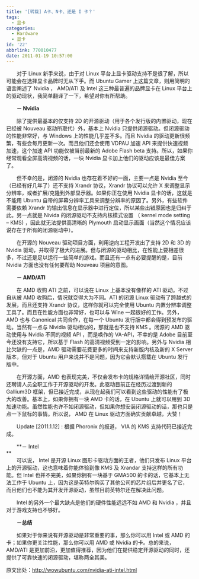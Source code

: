```yaml
---
title: '[转载] A卡、N卡、还是 I 卡？'
tags:
  - 显卡
categories:
  - Hardware
  - 显卡
id: '22'
abbrlink: 770010477
date: 2011-01-19 10:57:00
---
```


　　对于 Linux 新手来说，由于对 Linux 平台上显卡驱动支持不是很了解，所以可能会在选择显卡品牌时无从下手。而 Ubuntu Gamer 上这篇文章，则用简明的语言阐述了 Nvidia ， AMD/ATI 及 Intel 这三种最普遍的品牌显卡在 Linux 平台上的驱动现状，我简单翻译了一下，希望对你有所帮助。  
  
　　**－ Nvidia**  
  
　　除了提供最基本的仅支持 2D 的开源驱动（用于各个发行版的内置驱动，现在已经被 Nouveau 驱动所取代）外，基本上 Nvidia 只提供闭源驱动。但闭源驱动的性能非常好，与 Windows 上的性能几乎差不多。而且 Nvidia 的驱动更新很频繁，有些会每月更新一次。而且他们还会使用 VDPAU 加速 API 来提供快速视频加速，这个加速 API 功能仅被当前最新的 Adobe Flash beta 支持。所以，如果你经常观看全屏高清视频的话，一块 Nvidia 显卡加上他们的驱动应该是最佳方案了。  
  
　　但不幸的是，闭源的 Nvidia 也存在着不好的一面，主要一点是 Nvidia 至今（已经有好几年了）还不支持 Xrandr 协议，Xrandr 协议可以允许 X 来调整显示分辨率，或者扩展/克隆到外部显示器。如果你正在使用 Nvidia 显卡的话，这就是不能用 Ubuntu 自带的屏幕分辨率工具来调整分辨率的原因了。另外，有些软件需要依赖 Xrandr 的输出信息在显示器中进行定位，所以某些出错原因也是归纠于此。另一点就是 Nivida 的闭源驱动不支持内核模式设置 （ kernel mode setting – KMS) ，因此就无法提供高清晰的 Plymouth 启动显示画面（当然这个情况应该说存在于所有的闭源驱动中）。  
  
　　在开源的 Nouveau 驱动项目方面，利用逆向工程开发出了支持 2D 和 3D 的 Nvidia 驱动，并取得了极大的进展。但与闭源的驱动相比，在性能上要相差很多，不过还是足以运行一些简单的游戏。而且还有一点有必要提醒的是，目前 Nvidia 方面也没有任何要帮助 Nouveau 项目的意图。  
  
　　**－ AMD/ATI**  
  
　　在 AMD 收购 ATI 之前，可以说在 Linux 上基本没有像样的 ATI 驱动。不过自从被 AMD 收购后，情况就变得大为不同。ATI 的闭源 Linux 驱动有了跨越式的发展，而且还支持 Xrandr 协议，这样你就可以完全使用 Ubuntu 内置分辨率调整工具了。而且在性能方面也非常好，也可以与 Wine 一起很好的工作。另外，AMD 也与 Canonical 共同合作，在每一个 Ubuntu 发行版中都会得到预发布的驱动。当然有一点与 Nividia 驱动相似的，那就是也不支持 KMS 。闭源的 AMD 驱动使用与 Nvidia 不同的视频 API ，而是唤作的 VA-API，不幸的是 Adobe 目前至今还没有支持它，所以基于 Flash 的高清视频受到一定的影响。另外与 Nvidia 相比欠缺的一点是，AMD 驱动需要花费更多的时间来支持新版内核及新的 X Server 版本，但对于 Ubuntu 用户来说并不是问题，因为它会默认搭载在 Ubuntu 发行版中。  
  
　　在开源方面，AMD 也表现完美，不仅会发布卡的规格详情给开源社区，同时还聘请人员全职工作于开源驱动的开发。此驱动目前正在经历过渡到新的 Gallium3D 框架，但已接近完成，从现在起我们可以看到这些驱动的性能有了极大的改善。基本上，如果你拥有一块 AMD 卡的话，在 Ubuntu 上就可以用到 3D 加速功能。虽然性能也许不如闭源驱动，但如果你想安装闭源驱动的话，那也只是点一下鼠标的事情。所以说， AMD 在 Linux 驱动方面确实贡献卓越，大赞！  
  
　　Update \[2011.1.12\] : 根据 Phoronix 的报道， VIA 的 KMS 支持代码已接近完成。  
  
　　**－ Intel  
**  
　　可以说， Intel 是开源 Linux 图形卡驱动方面的王者，他们只发布 Linux 平台上的开源驱动，这也意味着你能体验到像 KMS 及 Xrandar 支持这样的所有功能。但 Intel 也并不完美，如果你拥有一块基于 GMA500 的卡的话，它基本上无法工作于 Ubuntu 上，因为这是英特尔购买了其他公司的芯片组后并更名了它，而且他们也不能为其开发开源驱动，虽然目前英特尔还在解决此问题。  
  
　　Intel 的另外一个最大缺点是他们的硬件性能远远不如 AMD 和 Nvidia ，并且对于游戏支持也不够好。  
  
　　**－总结**  
  
　　如果对于你来说有开源驱动是非常重要的事，那么你可以用 Intel 或 AMD 的卡；如果你更关注性能，那么你可以用 AMD 或 Nvidia 的卡。总的来说， AMD/ATI 是更加前沿，更加值得推荐，因为他们在提供稳定开源驱动的同时，还提供了可靠快速的闭源驱动，堪称两全其美。  
  
原文出处：http://wowubuntu.com/nvidia-ati-intel.html
